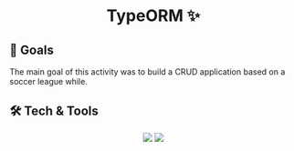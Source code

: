 <h1 align=center>TypeORM ✨</h1>

## 🎯 Goals
<p>The main goal of this activity was to build a CRUD application based on a soccer league while.</p>

## 🛠 Tech & Tools
<p align=center>
<img src="https://img.shields.io/badge/typescript-151515?style=for-the-badge&logo=typescript&logoColor=white"></img>
<img src="https://img.shields.io/badge/typeorm-151515?style=for-the-badge&logo=typescript&logoColor=white"></img>
</p>
